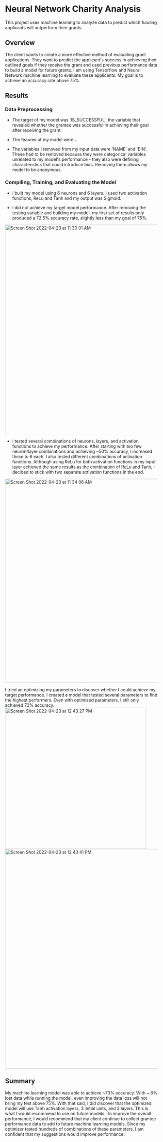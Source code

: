 # Neural Network Charity Analysis
This project uses machine learning to analyze data to predict which funding applicants will outperform their grants.

## Overview ##
The client wants to create a more effective method of evaluating grant applications. They want to predict the applicant's success in achieving their outlined goals if they receive the grant and used previous performance data to build a model for future grants. I am using Tensorflow and Neural Network machine learning to evaluate these applicants. My goal is to achieve an accuracy rate above 75%.

## Results ##
### Data Preprocessing ###
* The target of my model was 'IS_SUCCESSFUL', the variable that revealed whether the grantee was successful in achieving their goal after receiving the grant.
 
* The feaures of my model were...

* The variables I removed from my input data were 'NAME' and 'EIN'. These had to be removed because they were categorical variables unrelated to my model's performance - they also were defining characteristics that could introduce bias. Removing them allows my model to be anonymous.

### Compiling, Training, and Evaluating the Model ###
* I built my model using 6 neurons and 6 layers. I used two activation functions, ReLu and Tanh and my output was Sigmoid.

* I did not achieve my target model performance. After removing the testing variable and building my model, my first set of results only produced a 72.5% accuracy rate, slightly less than my goal of 75%.
<img width="690" alt="Screen Shot 2022-04-23 at 11 30 01 AM" src="https://user-images.githubusercontent.com/95657458/164912705-8afb0119-065b-4ed8-af88-9b8f3872c3cd.png">

* I tested several combinations of neurons, layers, and activation functions to achieve my performance. After starting with too few neuron/layer combinations and achieving ~50% accuracy, I increased these to 6 each. I also tested different combinations of activation functions. Although using ReLu for both activation functions in my input layer achieved the same results as the combination of ReLu and Tanh, I decided to stick with two separate activation functions in the end.
<img width="672" alt="Screen Shot 2022-04-23 at 11 34 06 AM" src="https://user-images.githubusercontent.com/95657458/164912821-053b0183-1fc9-4029-a630-f9ae0affb1d8.png">

I tried an optimizing my parameters to discover whether I could achieve my target performance. I created a model that tested several parameters to find the highest performers. Even with optimized parameters, I still only achieved 73% accuracy. 
<img width="465" alt="Screen Shot 2022-04-23 at 12 43 27 PM" src="https://user-images.githubusercontent.com/95657458/164915335-cad902cb-b2dd-4adb-b1a8-6f55dd0392b6.png">
<img width="723" alt="Screen Shot 2022-04-23 at 12 43 41 PM" src="https://user-images.githubusercontent.com/95657458/164915361-07489708-5afc-4e64-a630-ee41e6c540cf.png">

 
## Summary ##
My machine learning model was able to achieve ~73% accuracy. With ~.6% lost data while running the model, even improving the data loss will not bring my test above 75%. With that said, I did discover that the optimized model will use Tanh activation layers, 3 initial units, and 2 layers. This is what I would recommend to use on future models. To improve the overall performance, I would recommend that my client continue to collect grantee performance data to add to future machine learning models. Since my optimizer tested hundreds of combinations of these parameters, I am confident that my suggestions would improve performance.
